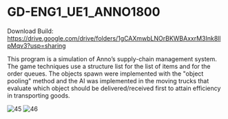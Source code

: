 # GD-ENG1_UE1_ANNO1800

Download Build: https://drive.google.com/drive/folders/1gCAXmwbLNOrBKWBAxxrM3Ink8llpMqv3?usp=sharing

This program is a simulation of Anno’s supply-chain management system. The game techniques use a structure list for the list of items and for the order queues. The objects spawn were implemented with the "object pooling" method and the AI was implemented in the moving trucks that evaluate which object should be delivered/received first to attain efficiency in transporting goods.

![45](https://user-images.githubusercontent.com/80930588/177775426-19827f00-a54d-4b5e-b5bb-db0fd016c5ce.PNG)
![46](https://user-images.githubusercontent.com/80930588/177775432-ef96c8cf-49e1-42d5-b97d-ebb856568d86.PNG)
